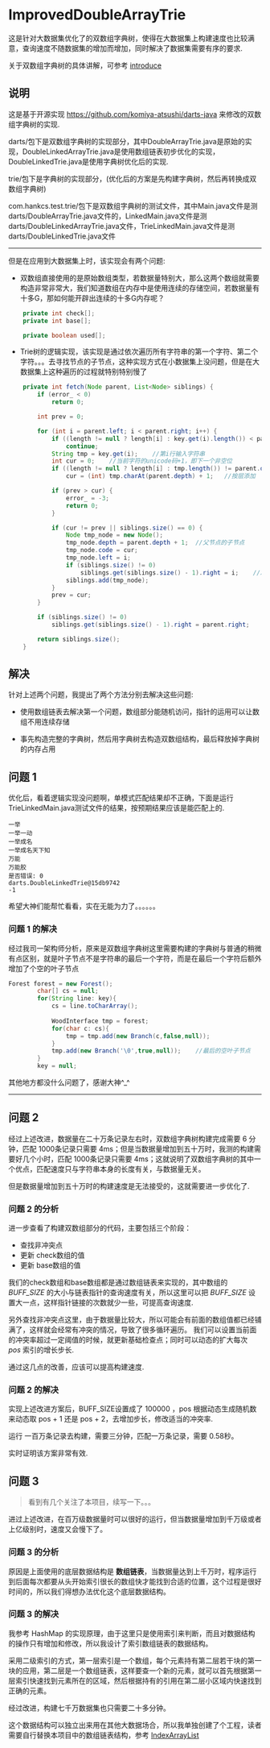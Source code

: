 # ImprovedDoubleArrayTrie
这是针对大数据集优化了的双数组字典树，使得在大数据集上构建速度也比较满意，查询速度不随数据集的增加而增加，同时解决了数据集需要有序的要求.

关于双数组字典树的具体讲解，可参考 [introduce](https://github.com/evilKing/ImprovedDoubleArrayTrie/blob/master/INTRODUCE.md)

## 说明

这是基于开源实现 https://github.com/komiya-atsushi/darts-java 来修改的双数组字典树的实现.

darts/包下是双数组字典树的实现部分，其中DoubleArrayTrie.java是原始的实现，DoubleLinkedArrayTrie.java是使用数组链表初步优化的实现，DoubleLinkedTrie.java是使用字典树优化后的实现.

trie/包下是字典树的实现部分，(优化后的方案是先构建字典树，然后再转换成双数组字典树)

com.hankcs.test.trie/包下是双数组字典树的测试文件，其中Main.java文件是测darts/DoubleArrayTrie.java文件的，LinkedMain.java文件是测darts/DoubleLinkedArrayTrie.java文件，TrieLinkedMain.java文件是测darts/DoubleLinkedTrie.java文件

_______________________________________________________________________________________


但是在应用到大数据集上时，该实现会有两个问题:

+ 双数组直接使用的是原始数组类型，若数据量特别大，那么这两个数组就需要构造非常非常大，我们知道数组在内存中是使用连续的存储空间，若数据量有十多G，那如何能开辟出连续的十多G内存呢？
```java
	private int check[];
	private int base[];

	private boolean used[];
```

+ Trie树的逻辑实现，该实现是通过依次遍历所有字符串的第一个字符、第二个字符。。。去寻找节点的子节点，这种实现方式在小数据集上没问题，但是在大数据集上这种遍历的过程就特别特别慢了
```java
	private int fetch(Node parent, List<Node> siblings) {
		if (error_ < 0)
			return 0;

		int prev = 0;

		for (int i = parent.left; i < parent.right; i++) {
			if ((length != null ? length[i] : key.get(i).length()) < parent.depth)
				continue;
			String tmp = key.get(i);	//第i行输入字符串
			int cur = 0;	//当前字符的unicode码+1，即下一个非空位
			if ((length != null ? length[i] : tmp.length()) != parent.depth)
				cur = (int) tmp.charAt(parent.depth) + 1;	//按层添加

			if (prev > cur) {
				error_ = -3;
				return 0;
			}

			if (cur != prev || siblings.size() == 0) {
				Node tmp_node = new Node();
				tmp_node.depth = parent.depth + 1;	//父节点的子节点
				tmp_node.code = cur;
				tmp_node.left = i;
				if (siblings.size() != 0)
					siblings.get(siblings.size() - 1).right = i;	//左兄弟节点的右边界更新为当前节点的左边界
				siblings.add(tmp_node);
			}
			prev = cur;
		}

		if (siblings.size() != 0)
			siblings.get(siblings.size() - 1).right = parent.right;

		return siblings.size();
	}
```

## 解决

针对上述两个问题，我提出了两个方法分别去解决这些问题:

+ 使用数组链表去解决第一个问题，数组部分能随机访问，指针的运用可以让数组不用连续存储

+ 事先构造完整的字典树，然后用字典树去构造双数组结构，最后释放掉字典树的内存占用

## 问题 1

优化后，看着逻辑实现没问题啊，单模式匹配结果却不正确，下面是运行TrieLinkedMain.java测试文件的结果，按预期结果应该是能匹配上的.

```
一举
一举一动
一举成名
一举成名天下知
万能
万能胶
是否错误: 0
darts.DoubleLinkedTrie@15db9742
-1
```

希望大神们能帮忙看看，实在无能为力了。。。。。。

### 问题 1 的解决

经过我司一架构师分析，原来是双数组字典树这里需要构建的字典树与普通的稍微有点区别，就是叶子节点不是字符串的最后一个字符，而是在最后一个字符后额外增加了个空的叶子节点
```java
Forest forest = new Forest();
		char[] cs = null;
		for(String line: key){
			cs = line.toCharArray();
			
			WoodInterface tmp = forest;
			for(char c: cs){
				tmp = tmp.add(new Branch(c,false,null));
			}
			tmp.add(new Branch('\0',true,null));    //最后的空叶子节点
		}
		key = null;
```
其他地方都没什么问题了，感谢大神^_^

________________________________________________________________________

## 问题 2

经过上述改进，数据量在二十万条记录左右时，双数组字典树构建完成需要 6 分钟，匹配 1000条记录只需要 4ms；但是当数据量增加到五十万时，我测的构建需要好几个小时，匹配 1000条记录只需要 4ms；这就说明了双数组字典树的其中一个优点，匹配速度只与字符串本身的长度有关，与数据量无关。

但是数据量增加到五十万时的构建速度是无法接受的，这就需要进一步优化了.

### 问题 2 的分析

进一步查看了构建双数组部分的代码，主要包括三个阶段：

- 查找非冲突点
- 更新 check数组的值
- 更新 base数组的值

我们的check数组和base数组都是通过数组链表来实现的，其中数组的 *BUFF_SIZE* 的大小与链表指针的查询速度有关，所以这里可以把 *BUFF_SIZE* 设置大一点，这样指针链接的次数就少一些，可提高查询速度.

另外查找非冲突点这里，由于数据量比较大，所以可能会有前面的数组值都已经铺满了，这样就会经常有冲突的情况，导致了很多循环遍历。
我们可以设置当前面的冲突率超过一定阈值的时候，就更新基础检查点；同时可以动态的扩大每次 *pos* 索引的增长步长.

通过这几点的改善，应该可以提高构建速度.

### 问题 2 的解决

实现上述改进方案后，BUFF_SIZE设置成了 100000 ，pos 根据动态生成随机数来动态取 pos + 1 还是 pos + 2，去增加步长，修改适当的冲突率.

运行 一百万条记录去构建，需要三分钟，匹配一万条记录，需要 0.58秒。

实时证明该方案非常有效.


## 问题 3

> 看到有几个关注了本项目，续写一下。。。

进过上述改进，在百万级数据量时可以很好的运行，但当数据量增加到千万级或者上亿级别时，速度又会慢下了。

### 问题 3 的分析

原因是上面使用的底层数据结构是 **数组链表**，当数据量达到上千万时，程序运行到后面每次都要从头开始索引很长的数组快才能找到合适的位置，这个过程是很好时间的，所以我们得想办法优化这个底层数据结构。

### 问题 3 的解决

我参考 HashMap 的实现原理，由于这里只是使用索引来判断，而且对数据结构的操作只有增加和修改，所以我设计了索引数组链表的数据结构。

采用二级索引的方式，第一层索引是一个数组，每个元素持有第二层若干块的第一块的应用，第二层是一个数组链表，这样要查一个新的元素，就可以首先根据第一层索引快速找到元素所在的区域，然后根据持有的引用在第二层小区域内快速找到正确的元素。

经过改进，构建七千万数据集也只需要二十多分钟。

这个数据结构可以独立出来用在其他大数据场合，所以我单独创建了个工程，读者需要自行替换本项目中的数组链表结构，参考 [IndexArrayList](https://github.com/evilKing/IndexArrayList)






